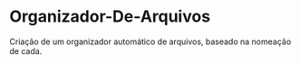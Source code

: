# Organizador-De-Arquivos
Criação de um organizador automático de arquivos, baseado na nomeação de cada.

